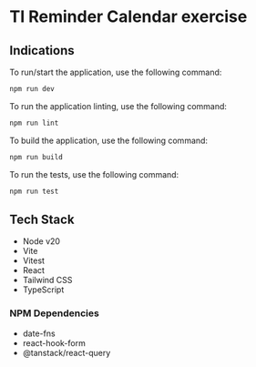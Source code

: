 # TI Reminder Calendar exercise

## Indications

To run/start the application, use the following command:

```sh
npm run dev
```

To run the application linting, use the following command:

```sh
npm run lint
```

To build the application, use the following command:

```sh
npm run build
```

To run the tests, use the following command:

```sh
npm run test
```

## Tech Stack

- Node v20
- Vite
- Vitest
- React
- Tailwind CSS
- TypeScript

### NPM Dependencies

- date-fns
- react-hook-form
- @tanstack/react-query
